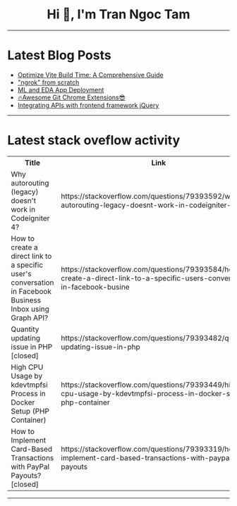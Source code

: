 <h1 align="center">Hi 👋, I'm Tran Ngoc Tam</h1>

---

# Latest Blog Posts 
<!-- BLOG-POST-LIST:START -->
- [Optimize Vite Build Time: A Comprehensive Guide](https://dev.to/perisicnikola37/optimize-vite-build-time-a-comprehensive-guide-4c99)
- [&quot;ngrok&quot; from scratch](https://dev.to/woovi/ngrok-from-scratch-be3)
- [ML and EDA App Deployment](https://dev.to/ndumbe0/ml-and-eda-app-deployment-5ddi)
- [🔥Awesome Git Chrome Extensions😎](https://dev.to/dev_kiran/awesome-git-chrome-extensions-3gla)
- [Integrating APIs with frontend framework jQuery](https://dev.to/kelvincode1234/integrating-apis-with-frontend-framework-jquery-ccb)
<!-- BLOG-POST-LIST:END -->

---

# Latest stack oveflow activity
<table>
  <tr><th>Title</th><th>Link</th></tr>
  <!-- STACKOVERFLOW:START --><tr><td>Why autorouting &lpar;legacy&rpar; doesn&#39;t work in Codeigniter 4?</td><td>https://stackoverflow.com/questions/79393592/why-autorouting-legacy-doesnt-work-in-codeigniter-4</td></tr><tr><td>How to create a direct link to a specific user&#39;s conversation in Facebook Business Inbox using Graph API?</td><td>https://stackoverflow.com/questions/79393584/how-to-create-a-direct-link-to-a-specific-users-conversation-in-facebook-busine</td></tr><tr><td>Quantity updating issue in PHP [closed]</td><td>https://stackoverflow.com/questions/79393482/quantity-updating-issue-in-php</td></tr><tr><td>High CPU Usage by kdevtmpfsi Process in Docker Setup &lpar;PHP Container&rpar;</td><td>https://stackoverflow.com/questions/79393449/high-cpu-usage-by-kdevtmpfsi-process-in-docker-setup-php-container</td></tr><tr><td>How to Implement Card-Based Transactions with PayPal Payouts? [closed]</td><td>https://stackoverflow.com/questions/79393319/how-to-implement-card-based-transactions-with-paypal-payouts</td></tr><!-- STACKOVERFLOW:END -->
</table>

---


